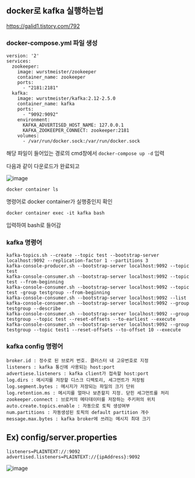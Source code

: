 ## docker로 kafka 실행하는법
https://galid1.tistory.com/792

### docker-compose.yml 파일 생성
```
version: '2'
services:
  zookeeper:
    image: wurstmeister/zookeeper
    container_name: zookeeper
    ports:
      - "2181:2181"
  kafka:
    image: wurstmeister/kafka:2.12-2.5.0
    container_name: kafka
    ports:
      - "9092:9092"
    environment:
      KAFKA_ADVERTISED_HOST_NAME: 127.0.0.1
      KAFKA_ZOOKEEPER_CONNECT: zookeeper:2181
    volumes:
      - /var/run/docker.sock:/var/run/docker.sock
```

해당 파일이 들어있는 경로의 cmd창에서 `docker-compose up -d` 입력

다음과 같이 다운로드가 완료되고

![image](https://user-images.githubusercontent.com/58055835/164141679-144326a8-4435-473e-885e-b23584d376f8.png)

```
docker container ls
```
명령어로 docker container가 실행중인지 확인

```docker container exec -it kafka bash```

입력하여 bash로 들어감

### kafka 명령어 
```
kafka-topics.sh --create --topic test --bootstrap-server localhost:9092 --replication-factor 1 --partitions 3
kafka-console-producer.sh --bootstrap-server localhost:9092 --topic test
kafka-console-consumer.sh --bootstrap-server localhost:9092 --topic test --from-beginning
kafka-console-consumer.sh --bootstrap-server localhost:9092 --topic test -group testgroup --from-beginning
kafka-console-consumer.sh --bootstrap-server localhost:9092 --list
kafka-console-consumer.sh --bootstrap-server localhost:9092 --group testgroup --describe
kafka-console-consumer.sh --bootstrap-server localhost:9092 --group testgroup --topic test --reset-offsets --to-earliest --execute
kafka-console-consumer.sh --bootstrap-server localhost:9092 --group testgroup --topic test1 --reset-offsets --to-offset 10 --execute

```

### kafka config 명령어
```
broker.id : 정수로 된 브로커 번호. 클러스터 내 고유번호로 지정
listeners : kafka 통신에 사용되는 host:port
advertiese.listeners : kafka client가 접속할 host:port
log.dirs : 메시지를 저장할 디스크 디렉토리, 세그먼트가 저장됨
log.segment.bytes : 메시지가 저장되는 파일의 크기 단위
log.retention.ms : 메시지를 얼마나 보존할지 지정. 닫힌 세그먼트를 처리
zookeeper.connect : 브로커의 메타데이터를 저장하는 주키퍼의 위치
auto.create.topics.enable : 자동으로 토픽 생성여부
num.partitions : 자동생성된 토픽의 default partition 개수
message.max.bytes : kafka broker에 쓰려는 메시지 최대 크기
```

## Ex) config/server.properties
```
listeners=PLAINTEXT://:9092
advertised.listeners=PLAINTEXT://{ipAddress}:9092
```



![image](https://user-images.githubusercontent.com/58055835/164142003-9be020dd-92a2-47ea-bfcb-633f3b2b4c78.png)


